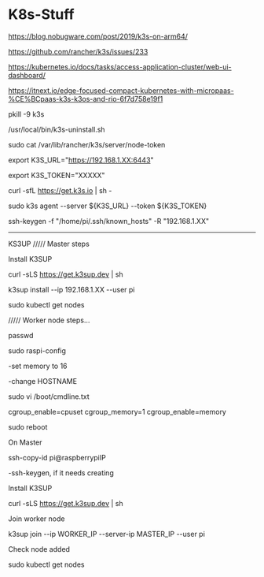 # K8s-Stuff

https://blog.nobugware.com/post/2019/k3s-on-arm64/

https://github.com/rancher/k3s/issues/233

https://kubernetes.io/docs/tasks/access-application-cluster/web-ui-dashboard/

https://itnext.io/edge-focused-compact-kubernetes-with-micropaas-%CE%BCpaas-k3s-k3os-and-rio-6f7d758e19f1

pkill -9 k3s

/usr/local/bin/k3s-uninstall.sh

sudo cat /var/lib/rancher/k3s/server/node-token

export K3S_URL="https://192.168.1.XX:6443"

export K3S_TOKEN="XXXXX"

curl -sfL https://get.k3s.io | sh -

sudo k3s agent --server ${K3S_URL} --token ${K3S_TOKEN}

ssh-keygen -f "/home/pi/.ssh/known_hosts" -R "192.168.1.XX"

---
KS3UP
/////
Master steps

Install K3SUP

curl -sLS https://get.k3sup.dev | sh

k3sup install --ip 192.168.1.XX --user pi

sudo kubectl get nodes

/////
Worker node steps...

passwd

sudo raspi-config

-set memory to 16

-change HOSTNAME

sudo vi /boot/cmdline.txt

cgroup_enable=cpuset cgroup_memory=1 cgroup_enable=memory

sudo reboot

On Master

ssh-copy-id pi@raspberrypiIP

-ssh-keygen, if it needs creating

Install K3SUP

curl -sLS https://get.k3sup.dev | sh

Join worker node

k3sup join --ip WORKER_IP --server-ip MASTER_IP --user pi

Check node added

sudo kubectl get nodes


